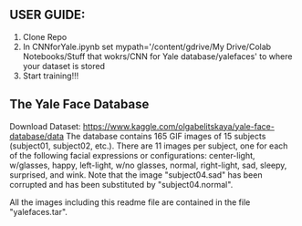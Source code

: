 USER GUIDE:
---------------------
1.  Clone Repo
2.  In CNNforYale.ipynb set mypath='/content/gdrive/My Drive/Colab Notebooks/Stuff that wokrs/CNN for Yale database/yalefaces' to where your dataset is stored
3.  Start training!!!


The Yale Face Database
----------------------
Download Dataset: https://www.kaggle.com/olgabelitskaya/yale-face-database/data
The database contains 165 GIF images of 15 subjects (subject01, 
subject02, etc.).  There are 11 images per subject, one  for each 
of the following facial expressions or configurations: center-light, 
w/glasses, happy, left-light, w/no glasses, normal, right-light, 
sad, sleepy, surprised, and wink.  Note that the image "subject04.sad" 
has been corrupted and has been substituted by "subject04.normal".

All the images including this readme file are contained in the file 
"yalefaces.tar".
